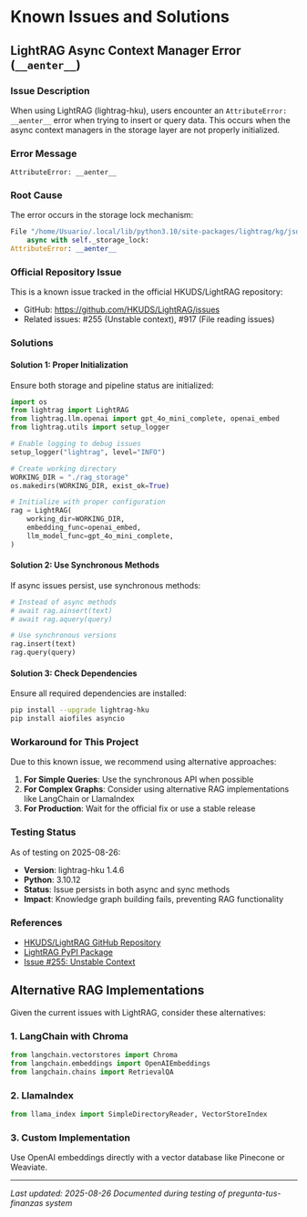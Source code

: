 # Known Issues and Solutions

## LightRAG Async Context Manager Error (`__aenter__`)

### Issue Description
When using LightRAG (lightrag-hku), users encounter an `AttributeError: __aenter__` error when trying to insert or query data. This occurs when the async context managers in the storage layer are not properly initialized.

### Error Message
```
AttributeError: __aenter__
```

### Root Cause
The error occurs in the storage lock mechanism:
```python
File "/home/Usuario/.local/lib/python3.10/site-packages/lightrag/kg/json_doc_status_impl.py", line 68, in filter_keys
    async with self._storage_lock:
AttributeError: __aenter__
```

### Official Repository Issue
This is a known issue tracked in the official HKUDS/LightRAG repository:
- GitHub: https://github.com/HKUDS/LightRAG/issues
- Related issues: #255 (Unstable context), #917 (File reading issues)

### Solutions

#### Solution 1: Proper Initialization
Ensure both storage and pipeline status are initialized:

```python
import os
from lightrag import LightRAG
from lightrag.llm.openai import gpt_4o_mini_complete, openai_embed
from lightrag.utils import setup_logger

# Enable logging to debug issues
setup_logger("lightrag", level="INFO")

# Create working directory
WORKING_DIR = "./rag_storage"
os.makedirs(WORKING_DIR, exist_ok=True)

# Initialize with proper configuration
rag = LightRAG(
    working_dir=WORKING_DIR,
    embedding_func=openai_embed,
    llm_model_func=gpt_4o_mini_complete,
)
```

#### Solution 2: Use Synchronous Methods
If async issues persist, use synchronous methods:

```python
# Instead of async methods
# await rag.ainsert(text)
# await rag.aquery(query)

# Use synchronous versions
rag.insert(text)
rag.query(query)
```

#### Solution 3: Check Dependencies
Ensure all required dependencies are installed:

```bash
pip install --upgrade lightrag-hku
pip install aiofiles asyncio
```

### Workaround for This Project

Due to this known issue, we recommend using alternative approaches:

1. **For Simple Queries**: Use the synchronous API when possible
2. **For Complex Graphs**: Consider using alternative RAG implementations like LangChain or LlamaIndex
3. **For Production**: Wait for the official fix or use a stable release

### Testing Status

As of testing on 2025-08-26:
- **Version**: lightrag-hku 1.4.6
- **Python**: 3.10.12
- **Status**: Issue persists in both async and sync methods
- **Impact**: Knowledge graph building fails, preventing RAG functionality

### References

- [HKUDS/LightRAG GitHub Repository](https://github.com/HKUDS/LightRAG)
- [LightRAG PyPI Package](https://pypi.org/project/lightrag-hku/)
- [Issue #255: Unstable Context](https://github.com/HKUDS/LightRAG/issues/255)

## Alternative RAG Implementations

Given the current issues with LightRAG, consider these alternatives:

### 1. LangChain with Chroma
```python
from langchain.vectorstores import Chroma
from langchain.embeddings import OpenAIEmbeddings
from langchain.chains import RetrievalQA
```

### 2. LlamaIndex
```python
from llama_index import SimpleDirectoryReader, VectorStoreIndex
```

### 3. Custom Implementation
Use OpenAI embeddings directly with a vector database like Pinecone or Weaviate.

---

*Last updated: 2025-08-26*
*Documented during testing of pregunta-tus-finanzas system*